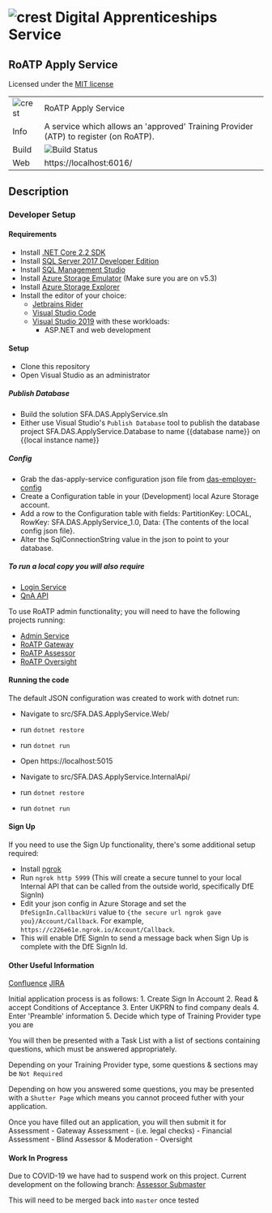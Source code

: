 # ![crest](https://assets.publishing.service.gov.uk/government/assets/crests/org_crest_27px-916806dcf065e7273830577de490d5c7c42f36ddec83e907efe62086785f24fb.png) Digital Apprenticeships Service

##  RoATP Apply Service
Licensed under the [MIT license](https://github.com/SkillsFundingAgency/das-apply-service/blob/master/LICENSE)

|               |               |
| ------------- | ------------- |
|![crest](https://assets.publishing.service.gov.uk/government/assets/crests/org_crest_27px-916806dcf065e7273830577de490d5c7c42f36ddec83e907efe62086785f24fb.png)|RoATP Apply Service|
| Info | A service which allows an 'approved' Training Provider (ATP) to register (on RoATP). |
| Build |![Build Status](https://sfa-gov-uk.visualstudio.com/_apis/public/build/definitions/c39e0c0b-7aff-4606-b160-3566f3bbce23/831/badge) |
| Web | https://localhost:6016/ |

## Description

### Developer Setup

#### Requirements

- Install [.NET Core 2.2 SDK](https://www.microsoft.com/net/download)
- Install [SQL Server 2017 Developer Edition](https://go.microsoft.com/fwlink/?linkid=853016)
- Install [SQL Management Studio](https://docs.microsoft.com/en-us/sql/ssms/download-sql-server-management-studio-ssms)
- Install [Azure Storage Emulator](https://go.microsoft.com/fwlink/?linkid=717179&clcid=0x409) (Make sure you are on v5.3)
- Install [Azure Storage Explorer](http://storageexplorer.com/)
- Install the editor of your choice:
  - [Jetbrains Rider](https://www.jetbrains.com/rider/)
  - [Visual Studio Code](https://code.visualstudio.com/)
  - [Visual Studio 2019](https://www.visualstudio.com/downloads/) with these workloads:
    - ASP.NET and web development

#### Setup

- Clone this repository
- Open Visual Studio as an administrator

##### Publish Database
- Build the solution SFA.DAS.ApplyService.sln
- Either use Visual Studio's `Publish Database` tool to publish the database project SFA.DAS.ApplyService.Database to name {{database name}} on {{local instance name}}

##### Config

- Grab the das-apply-service configuration json file from [das-employer-config](https://github.com/SkillsFundingAgency/das-employer-config/blob/master/das-apply-service/SFA.DAS.ApplyService.json)
- Create a Configuration table in your (Development) local Azure Storage account.
- Add a row to the Configuration table with fields: PartitionKey: LOCAL, RowKey: SFA.DAS.ApplyService_1.0, Data: {The contents of the local config json file}.
- Alter the SqlConnectionString value in the json to point to your database.

##### To run a local copy you will also require 

- [Login Service](https://github.com/SkillsFundingAgency/das-login-service)
- [QnA API](https://github.com/SkillsFundingAgency/das-qna-api)

To use RoATP admin functionality; you will need to have the following projects running:

- [Admin Service](https://github.com/SkillsFundingAgency/das-admin-service)
- [RoATP Gateway](https://github.com/SkillsFundingAgency/das-roatp-gateway)
- [RoATP Assessor](https://github.com/SkillsFundingAgency/das-roatp-assessor)
- [RoATP Oversight](https://github.com/SkillsFundingAgency/das-roatp-oversight)

#### Running the code

The default JSON configuration was created to work with dotnet run:

- Navigate to src/SFA.DAS.ApplyService.Web/
- run `dotnet restore`
- run `dotnet run`
- Open https://localhost:5015

- Navigate to src/SFA.DAS.ApplyService.InternalApi/
- run `dotnet restore`
- run `dotnet run`

#### Sign Up

If you need to use the Sign Up functionality, there's some additional setup required:

- Install [ngrok](https://ngrok.com/)
- Run `ngrok http 5999` (This will create a secure tunnel to your local Internal API that can be called from the outside world, specifically DfE SignIn)
- Edit your json config in Azure Storage and set the `DfeSignIn.CallbackUri` value to `{the secure url ngrok gave you}/Account/Callback`. For example, `https://c226e61e.ngrok.io/Account/Callback`.
- This will enable DfE SignIn to send a message back when Sign Up is complete with the DfE SignIn Id.

#### Other Useful Information
[Confluence](https://skillsfundingagency.atlassian.net/wiki/spaces/NDL/pages/304644526/Register+of+Apprenticeship+Training+Providers+RoATP)
[JIRA](https://skillsfundingagency.atlassian.net/secure/RapidBoard.jspa?projectKey=APR&rapidView=453)

Initial application process is as follows:
	1. Create Sign In Account
	2. Read & accept Conditions of Acceptance
	3. Enter UKPRN to find company deals
	4. Enter 'Preamble' information
	5. Decide which type of Training Provider type you are

You will then be presented with a Task List with a list of sections containing questions, which must be answered appropriately.

Depending on your Training Provider type, some questions & sections may be `Not Required`

Depending on how you answered some questions, you may be presented with a `Shutter Page` which means you cannot proceed futher with your application.

Once you have filled out an application, you will then submit it for Assessment
	- Gateway Assessment - (i.e. legal checks)
	- Financial Assessment
	- Blind Assessor & Moderation
	- Oversight
	
#### Work In Progress
Due to COVID-19 we have had to suspend work on this project. Current development on the following branch:
[Assessor Submaster](https://github.com/SkillsFundingAgency/das-apply-service/tree/Assessor_Submaster)

This will need to be merged back into `master` once tested
